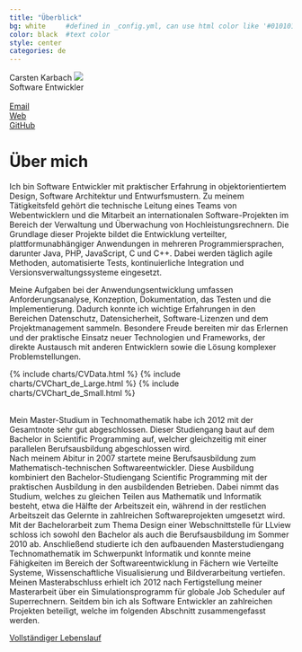 ```yaml
---
title: "Überblick"
bg: white     #defined in _config.yml, can use html color like '#010101'
color: black  #text color
style: center
categories: de
---
```


<div class="mediv">
	<div class="medivleft">
		<span class="fa-stack subtlecircleimg"/>
	</div>
	<div class="medivright">
		<span class="name">Carsten Karbach <img class="toplogo" src="../img/icon.png" /></span><br/>
		<span class="job">Software Entwickler</span><br/><br/>
		<a href="mailto:carstenkarbach@gmx.de" class="mylinks" target="_blank"><i class="fa fa-envelope-square"></i><span class="mylinktext">Email</span></a><br/>
		<a href="https://carstenkarbach.github.io" class="mylinks" target="_blank"><i class="fa fa-globe"></i><span class="mylinktext">Web</span></a><br/>
		<a href="https://github.com/CarstenKarbach" class="mylinks" target="_blank"><i class="fa fa-github"></i><span class="mylinktext">GitHub</span></a><br/>
	</div>
</div>

# Über mich

<p class="longtext">

Ich bin Software Entwickler mit praktischer Erfahrung in objektorientiertem Design, Software Architektur
und Entwurfsmustern. Zu meinem Tätigkeitsfeld gehört die technische Leitung eines Teams von Webentwicklern und die Mitarbeit an internationalen Software-Projekten im Bereich der Verwaltung und Überwachung von Hochleistungsrechnern.
Die Grundlage dieser Projekte bildet die Entwicklung verteilter, plattformunabhängiger Anwendungen 
in mehreren Programmiersprachen, darunter Java, PHP, JavaScript, C und C++. Dabei werden täglich agile Methoden, automatisierte Tests, kontinuierliche Integration und Versionsverwaltungssysteme eingesetzt.

Meine Aufgaben bei der Anwendungsentwicklung umfassen Anforderungsanalyse, Konzeption, Dokumentation, das Testen und die Implementierung. Dadurch konnte ich wichtige Erfahrungen in den Bereichen Datenschutz, Datensicherheit, Software-Lizenzen und dem Projektmanagement sammeln. Besondere Freude bereiten mir das Erlernen und der praktische Einsatz neuer Technologien und Frameworks, der direkte Austausch mit anderen Entwicklern sowie die Lösung komplexer Problemstellungen.
</p>

{% include charts/CVData.html %}
{% include charts/CVChart_de_Large.html %}
{% include charts/CVChart_de_Small.html %}

<p class="longtext">
<br/>
Mein Master-Studium in Technomathematik habe ich 2012 mit der Gesamtnote <span class="ita">sehr gut</span>
abgeschlossen. Dieser Studiengang baut auf dem Bachelor in Scientific Programming auf, welcher 
gleichzeitig mit einer parallelen Berufsausbildung abgeschlossen wird.
<br/>
Nach meinem Abitur in 2007 startete meine Berufsausbildung zum
<span class="ita">Mathematisch-technischen Softwareentwickler</span>. Diese Ausbildung kombiniert
den Bachelor-Studiengang Scientific Programming mit der praktischen Ausbildung in den ausbildenden
Betrieben. Dabei nimmt das Studium, welches zu gleichen Teilen aus Mathematik und Informatik besteht,
etwa die Hälfte der Arbeitszeit ein, während in der restlichen Arbeitszeit das Gelernte in
zahlreichen Softwareprojekten umgesetzt wird. Mit der Bachelorarbeit zum Thema 
<span class="ita">Design einer Webschnittstelle für LLview</span> schloss ich sowohl den Bachelor
als auch die Berufsausbildung im Sommer 2010 ab. Anschließend studierte ich den aufbauenden
Masterstudiengang Technomathematik im Schwerpunkt Informatik und konnte meine Fähigkeiten im
Bereich der Softwareentwicklung in Fächern wie Verteilte Systeme, Wissenschaftliche Visualisierung
und Bildverarbeitung vertiefen. Meinen Masterabschluss erhielt ich 2012 nach Fertigstellung
meiner Masterarbeit über ein Simulationsprogramm für globale Job Scheduler auf Superrechnern.
Seitdem bin ich als Software Entwickler an zahlreichen Projekten beteiligt, welche im folgenden
Abschnitt zusammengefasst werden.
</p>

<p>
<a target="_blank" href="../res/web_cv_de.pdf" ><i class="fa fa-file-text"></i><span class="mylinktext">Vollständiger Lebenslauf</span></a>
</p>

